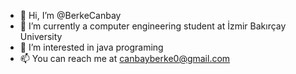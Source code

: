 - 👋 Hi, I’m @BerkeCanbay
- 🌱 I’m currently a computer engineering student at İzmir Bakırçay University
- 👀 I’m interested in java programing
- 📫 You can reach me at canbayberke0@gmail.com
